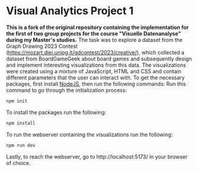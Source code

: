 # Visual Analytics Project 1

**This is a fork of the original repository containing the implementation for the first of two group projects for the course "Visuelle Datenanalyse" during my Master's studies.**
The task was to explore a dataset from the Graph Drawing 2023 Contest (https://mozart.diei.unipg.it/gdcontest/2023/creative/), which collected a dataset from BoardGameGeek about board games and subsequently design and implement interesting visualizations from this data.
The visualizations were created using a mixture of JavaScript, HTML and CSS and contain different parameters that the user can interact with.
To get the necessary packages, first install [NodeJS](https://nodejs.org/en/), then run the following commands:
Run this command to go through the initialization process:

```bash
npm init
```

To install the packages run the following:

```bash
npm install
```

To run the webserver containing the visualizations run the following:

```bash
npm run dev
```

Lastly, to reach the webserver, go to http://localhost:5173/ in your browser of choice.
